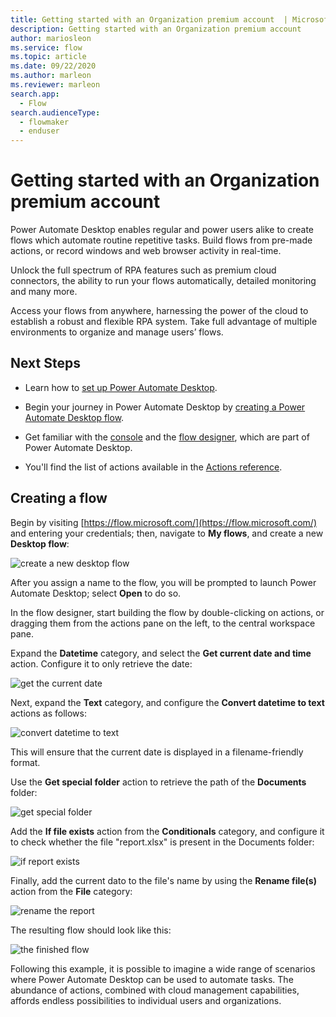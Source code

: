 ```yaml
---
title: Getting started with an Organization premium account  | Microsoft Docs
description: Getting started with an Organization premium account
author: mariosleon
ms.service: flow
ms.topic: article
ms.date: 09/22/2020
ms.author: marleon
ms.reviewer: marleon
search.app: 
  - Flow
search.audienceType: 
  - flowmaker
  - enduser
---
```


# Getting started with an Organization premium account

Power Automate Desktop enables regular and power users alike to create flows which automate routine repetitive tasks. Build flows from pre-made actions, or record windows and web browser activity in real-time.

Unlock the full spectrum of RPA features such as premium cloud connectors, the ability to run your flows automatically, detailed monitoring and many more. 

Access your flows from anywhere, harnessing the power of the cloud to establish a robust and flexible RPA system. Take full advantage of multiple environments to organize and manage users’ flows. 

## Next Steps

- Learn how to [set up Power Automate Desktop](setup.md).

- Begin your journey in Power Automate Desktop by [creating a Power Automate Desktop flow](create-flow.md). 

- Get familiar with the [console](console.md) and the [flow designer](flow-designer.md), which are part of Power Automate Desktop. 

- You'll find the list of actions available in the [Actions reference](actions-reference.md).

## Creating a flow

Begin by visiting [https://flow.microsoft.com/](https://flow.microsoft.com/) and entering your credentials; then, navigate to **My flows**, and create a new **Desktop flow**:

![create a new desktop flow](\media\getting-started-org\create-new-desktop-flow.png)

After you assign a name to the flow, you will be prompted to launch Power Automate Desktop; select **Open** to do so.

In the flow designer, start building the flow by double-clicking on actions, or dragging them from the actions pane on the left, to the central workspace pane.

Expand the **Datetime** category, and select the **Get current date and time** action. Configure it to only retrieve the date:

![get the current date](\media\getting-started-org\get-current-date.png)

Next, expand the **Text** category, and configure the **Convert datetime to text** actions as follows:

![convert datetime to text](\media\getting-started-org\convert-datetime-to-text.png)

This will ensure that the current date is displayed in a filename-friendly format.

Use the **Get special folder** action to retrieve the path of the **Documents** folder:

![get special folder](\media\getting-started-org\get-special-folder.png)

Add the **If file exists** action from the **Conditionals** category, and configure it to check whether the file "report.xlsx" is present in the Documents folder:

![if report exists](\media\getting-started-org\if-report-exists.png)

Finally, add the current dato to the file's name by using the **Rename file(s)** action from the **File** category:

![rename the report](\media\getting-started-org\rename-report.png)

The resulting flow should look like this:

![the finished flow](\media\getting-started-org\finished-flow.png)

Following this example, it is possible to imagine a wide range of scenarios where Power Automate Desktop can be used to automate tasks. The abundance of actions, combined with cloud management capabilities, affords endless possibilities to individual users and organizations.